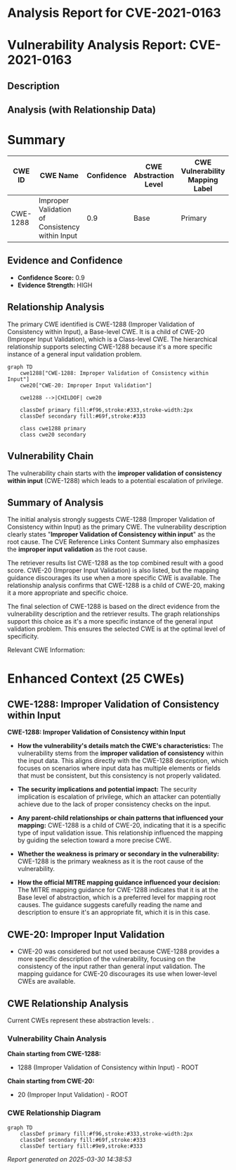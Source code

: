# Analysis Report for CVE-2021-0163

# Vulnerability Analysis Report: CVE-2021-0163

## Description



## Analysis (with Relationship Data)

# Summary
| CWE ID    | CWE Name                                  | Confidence | CWE Abstraction Level | CWE Vulnerability Mapping Label | CWE-Vulnerability Mapping Notes |
| --------- | ----------------------------------------- | ---------- | ----------------------- | ------------------------------- | ------------------------------- |
| CWE-1288 | Improper Validation of Consistency within Input | 0.9        | Base                    | Primary                         | Allowed                       |

## Evidence and Confidence

*   **Confidence Score:** 0.9
*   **Evidence Strength:** HIGH

## Relationship Analysis
The primary CWE identified is CWE-1288 (Improper Validation of Consistency within Input), a Base-level CWE. It is a child of CWE-20 (Improper Input Validation), which is a Class-level CWE. The hierarchical relationship supports selecting CWE-1288 because it's a more specific instance of a general input validation problem.

```mermaid
graph TD
    cwe1288["CWE-1288: Improper Validation of Consistency within Input"]
    cwe20["CWE-20: Improper Input Validation"]
    
    cwe1288 -->|CHILDOF| cwe20
    
    classDef primary fill:#f96,stroke:#333,stroke-width:2px
    classDef secondary fill:#69f,stroke:#333
    
    class cwe1288 primary
    class cwe20 secondary
```

## Vulnerability Chain
The vulnerability chain starts with the **improper validation of consistency within input** (CWE-1288) which leads to a potential escalation of privilege.

## Summary of Analysis
The initial analysis strongly suggests CWE-1288 (Improper Validation of Consistency within Input) as the primary CWE. The vulnerability description clearly states "**Improper Validation of Consistency within input**" as the root cause. The CVE Reference Links Content Summary also emphasizes the **improper input validation** as the root cause.

The retriever results list CWE-1288 as the top combined result with a good score. CWE-20 (Improper Input Validation) is also listed, but the mapping guidance discourages its use when a more specific CWE is available. The relationship analysis confirms that CWE-1288 is a child of CWE-20, making it a more appropriate and specific choice.

The final selection of CWE-1288 is based on the direct evidence from the vulnerability description and the retriever results. The graph relationships support this choice as it's a more specific instance of the general input validation problem. This ensures the selected CWE is at the optimal level of specificity.

Relevant CWE Information:

# Enhanced Context (25 CWEs)

## CWE-1288: Improper Validation of Consistency within Input

**CWE-1288: Improper Validation of Consistency within Input**

*   **How the vulnerability's details match the CWE's characteristics:** The vulnerability stems from the **improper validation of consistency** within the input data. This aligns directly with the CWE-1288 description, which focuses on scenarios where input data has multiple elements or fields that must be consistent, but this consistency is not properly validated.

*   **The security implications and potential impact:** The security implication is escalation of privilege, which an attacker can potentially achieve due to the lack of proper consistency checks on the input.

*   **Any parent-child relationships or chain patterns that influenced your mapping:** CWE-1288 is a child of CWE-20, indicating that it is a specific type of input validation issue. This relationship influenced the mapping by guiding the selection toward a more precise CWE.

*   **Whether the weakness is primary or secondary in the vulnerability:** CWE-1288 is the primary weakness as it is the root cause of the vulnerability.

*   **How the official MITRE mapping guidance influenced your decision:** The MITRE mapping guidance for CWE-1288 indicates that it is at the Base level of abstraction, which is a preferred level for mapping root causes. The guidance suggests carefully reading the name and description to ensure it's an appropriate fit, which it is in this case.

## CWE-20: Improper Input Validation

*   CWE-20 was considered but not used because CWE-1288 provides a more specific description of the vulnerability, focusing on the consistency of the input rather than general input validation. The mapping guidance for CWE-20 discourages its use when lower-level CWEs are available.


## CWE Relationship Analysis

Current CWEs represent these abstraction levels: .


### Vulnerability Chain Analysis

**Chain starting from CWE-1288:**
- 1288 (Improper Validation of Consistency within Input) - ROOT


**Chain starting from CWE-20:**
- 20 (Improper Input Validation) - ROOT



### CWE Relationship Diagram

```mermaid
graph TD
    classDef primary fill:#f96,stroke:#333,stroke-width:2px
    classDef secondary fill:#69f,stroke:#333
    classDef tertiary fill:#9e9,stroke:#333
```



*Report generated on 2025-03-30 14:38:53*
